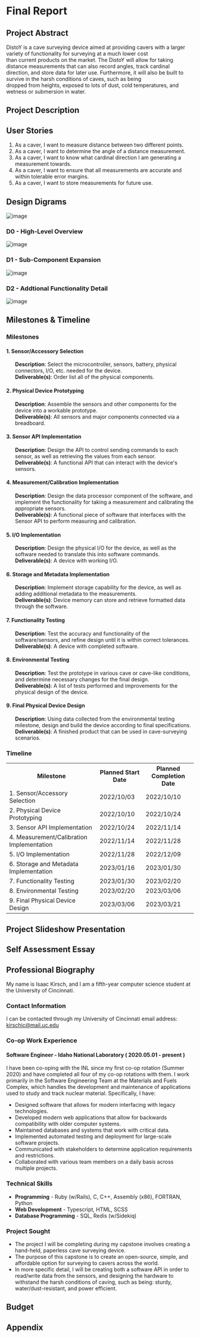 # Final Report

## Project Abstract
DistoY is a cave surveying device aimed at providing cavers with a larger variety of functionality for surveying at a much lower cost\
than current products on the market. The DistoY will allow for taking distance measurements that can also record angles, track cardinal\
direction, and store data for later use. Furthermore, it will also be built to survive in the harsh conditions of caves, such as being\
dropped from heights, exposed to lots of dust, cold temperatures, and wetness or submersion in water. 

## Project Description

## User Stories
1. As a caver, I want to measure distance between two different points.
2. As a caver, I want to determine the angle of a distance measurement.
3. As a caver, I want to know what cardinal direction I am generating a measurement towards.
4. As a caver, I want to ensure that all measurements are accurate and within tolerable error margins.
5. As a caver, I want to store measurements for future use.

## Design Digrams
![image](https://user-images.githubusercontent.com/33441174/229302583-3a7dd901-de8a-4fce-8919-3f58f88e40f4.png)

### D0 - High-Level Overview
![image](https://user-images.githubusercontent.com/33441174/229302589-dbbc181b-107b-4a06-9348-de0b8d05200b.png)

### D1 - Sub-Component Expansion
![image](https://user-images.githubusercontent.com/33441174/229302601-523e7c4e-a8b3-4487-98e5-0dabaf5c84f7.png)

### D2 - Addtional Functionality Detail
![image](https://user-images.githubusercontent.com/33441174/229302607-77dff304-d942-4643-908f-6843d0f43a18.png)

## Milestones & Timeline

### Milestones

#### 1. Sensor/Accessory Selection
<ul>
  <b>Description</b>: Select the microcontroller, sensors, battery, physical connectors, I/O, etc. needed for the device.
  <br/>
  <b>Deliverable(s)</b>: Order list all of the physical components.
</ul>

#### 2. Physical Device Prototyping
<ul>
  <b>Description</b>: Assemble the sensors and other components for the device into a workable prototype.
  <br/>
  <b>Deliverable(s)</b>: All sensors and major components connected via a breadboard.
</ul>

#### 3. Sensor API Implementation
<ul>
  <b>Description</b>: Design the API to control sending commands to each sensor, as well as retrieving the values from each sensor.
  <br/>
  <b>Deliverable(s)</b>: A functional API that can interact with the device's sensors.
</ul>

#### 4. Measurement/Calibration Implementation
<ul>
  <b>Description</b>: Design the data processor component of the software, and implement the functionality for taking a measurement and calibrating the appropriate sensors.
  <br/>
  <b>Deliverable(s)</b>: A functional piece of software that interfaces with the Sensor API to perform measuring and calibration.
</ul>

#### 5. I/O Implementation
<ul>
  <b>Description</b>: Design the physical I/O for the device, as well as the software needed to translate this into software commands.
  <br/>
  <b>Deliverable(s)</b>: A device with working I/O.
</ul>

#### 6. Storage and Metadata Implementation
<ul>
  <b>Description</b>: Implement storage capability for the device, as well as adding additional metadata to the measurements.
  <br/>
  <b>Deliverable(s)</b>: Device memory can store and retrieve formatted data through the software.
</ul>

#### 7. Functionality Testing
<ul>
  <b>Description</b>: Test the accuracy and functionality of the software/sensors, and refine design until it is within correct tolerances.
  <br/>
  <b>Deliverable(s)</b>: A device with completed software.
</ul>

#### 8. Environmental Testing
<ul>
  <b>Description</b>: Test the prototype in various cave or cave-like conditions, and determine necessary changes for the final design.
  <br/>
  <b>Deliverable(s)</b>: A list of tests performed and improvements for the physical design of the device.
</ul>

#### 9. Final Physical Device Design
<ul>
  <b>Description</b>: Using data collected from the environmental testing milestone, design and build the device according to final specifications.
  <br/>
  <b>Deliverable(s)</b>: A finished product that can be used in cave-surveying scenarios. 
</ul>

### Timeline
<table>
  <tr>
    <th>Milestone</th>
    <th>Planned Start Date</th>
    <th>Planned Completion Date</th>
  </tr>
  <tr>
    <td>1. Sensor/Accessory Selection</td>
    <td>2022/10/03</td>
    <td>2022/10/10</td>
  </tr>
  <tr>
    <td>2. Physical Device Prototyping</td>
    <td>2022/10/10</td>
    <td>2022/10/24</td>
  </tr>
  <tr>
    <td>3. Sensor API Implementation</td>
    <td>2022/10/24</td>
    <td>2022/11/14</td>
  </tr>
  <tr>
    <td>4. Measurement/Calibration Implementation</td>
    <td>2022/11/14</td>
    <td>2022/11/28</td>
  </tr>
  <tr>
    <td>5. I/O Implementation</td>
    <td>2022/11/28</td>
    <td>2022/12/09</td>
  </tr>
  <tr>
    <td>6. Storage and Metadata Implementation</td>
    <td>2023/01/16</td>
    <td>2023/01/30</td>
  </tr>
  <tr>
    <td>7. Functionality Testing</td>
    <td>2023/01/30</td>
    <td>2023/02/20</td>
  </tr>
  <tr>
    <td>8. Environmental Testing</td>
    <td>2023/02/20</td>
    <td>2023/03/06</td>
  </tr>
  <tr>
    <td>9. Final Physical Device Design</td>
    <td>2023/03/06</td>
    <td>2023/03/21</td>
  </tr>
</table>

## Project Slideshow Presentation

## Self Assessment Essay

## Professional Biography

My name is Isaac Kirsch, and I am a fifth-year computer science student at the University of Cincinnati.

### Contact Information
I can be contacted through my University of Cincinnati email address: kirschic@mail.uc.edu

### Co-op Work Experience
#### Software Engineer - Idaho National Laboratory ( 2020.05.01 - present )
I have been co-oping with the INL since my first co-op rotation (Summer 2020) and have completed all four of my 
co-op rotations with them. I work primarily in the Software Engineering Team at the Materials and Fuels Complex,
which handles the development and maintenance of applications used to study and track nuclear material.
Specifically, I have:

* Designed software that allows for modern interfacing with legacy technologies.
* Developed modern web applications that allow for backwards compatibility with older computer systems.
* Maintained databases and systems that work with critical data.
* Implemented automated testing and deployment for large-scale software projects.
* Communicated with stakeholders to determine application requirements and restrictions.
* Collaborated with various team members on a daily basis across multiple projects.

### Technical Skills
* **Programming** - Ruby (w/Rails), C, C++, Assembly (x86), FORTRAN, Python
* **Web Development** - Typescript, HTML, SCSS
* **Database Programming** - SQL, Redis (w/Sidekiq)

### Project Sought
* The project I will be completing during my capstone involves creating a hand-held, paperless cave surveying device.
* The purpose of this capstone is to create an open-source, simple, and affordable option for surveying to cavers across the world. 
* In more specific detail, I will be creating both a software API in order to read/write data from the sensors, and designing the
hardware to withstand the harsh conditions of caving, such as being: sturdy, water/dust-resistant, and power efficient.

## Budget

## Appendix

